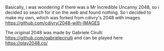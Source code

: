 Basically, i was wondering if there was a Mr Incredible Uncanny 2048, so i decided so search for it on the web and found nothing. So i decided to make my own, which was forked from cdivry's 2048 with images https://github.com/cdivry/2048-with-IMAGES 

The original 2048 was made by Gabriele Cirulli https://github.com/gabrielecirulli and can be played here https://play2048.co/
